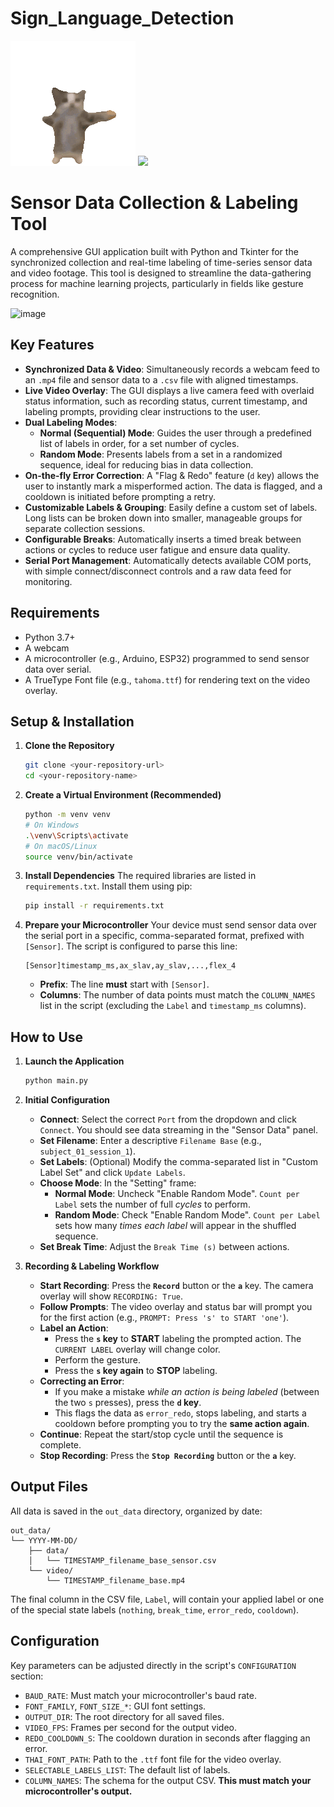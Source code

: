 # Sign_Language_Detection
![](happy-cat-happy-happy-cat.gif)
![](https://media2.giphy.com/media/v1.Y2lkPTc5MGI3NjExNnY5ZTI1c3JkbTl5eTRkOHVncjY1ajM5aDFtMjM1MHFvZ2JsM2k1MiZlcD12MV9pbnRlcm5hbF9naWZfYnlfaWQmY3Q9cw/Xr9TlAqw3S7VPOrftK/giphy.gif)


# Sensor Data Collection & Labeling Tool

A comprehensive GUI application built with Python and Tkinter for the synchronized collection and real-time labeling of time-series sensor data and video footage. This tool is designed to streamline the data-gathering process for machine learning projects, particularly in fields like gesture recognition.

![image](https://github.com/user-attachments/assets/1ffb339d-2ff2-4c28-bbcd-96e00b555030)


## Key Features

- **Synchronized Data & Video**: Simultaneously records a webcam feed to an `.mp4` file and sensor data to a `.csv` file with aligned timestamps.
- **Live Video Overlay**: The GUI displays a live camera feed with overlaid status information, such as recording status, current timestamp, and labeling prompts, providing clear instructions to the user.
- **Dual Labeling Modes**:
    - **Normal (Sequential) Mode**: Guides the user through a predefined list of labels in order, for a set number of cycles.
    - **Random Mode**: Presents labels from a set in a randomized sequence, ideal for reducing bias in data collection.
- **On-the-fly Error Correction**: A "Flag & Redo" feature (`d` key) allows the user to instantly mark a misperformed action. The data is flagged, and a cooldown is initiated before prompting a retry.
- **Customizable Labels & Grouping**: Easily define a custom set of labels. Long lists can be broken down into smaller, manageable groups for separate collection sessions.
- **Configurable Breaks**: Automatically inserts a timed break between actions or cycles to reduce user fatigue and ensure data quality.
- **Serial Port Management**: Automatically detects available COM ports, with simple connect/disconnect controls and a raw data feed for monitoring.

## Requirements

- Python 3.7+
- A webcam
- A microcontroller (e.g., Arduino, ESP32) programmed to send sensor data over serial.
- A TrueType Font file (e.g., `tahoma.ttf`) for rendering text on the video overlay.

## Setup & Installation

1.  **Clone the Repository**
    ```bash
    git clone <your-repository-url>
    cd <your-repository-name>
    ```

2.  **Create a Virtual Environment (Recommended)**
    ```bash
    python -m venv venv
    # On Windows
    .\venv\Scripts\activate
    # On macOS/Linux
    source venv/bin/activate
    ```

3.  **Install Dependencies**
    The required libraries are listed in `requirements.txt`. Install them using pip:
    ```bash
    pip install -r requirements.txt
    ```

4.  **Prepare your Microcontroller**
    Your device must send sensor data over the serial port in a specific, comma-separated format, prefixed with `[Sensor]`. The script is configured to parse this line:
    ```
    [Sensor]timestamp_ms,ax_slav,ay_slav,...,flex_4
    ```
    - **Prefix**: The line **must** start with `[Sensor]`.
    - **Columns**: The number of data points must match the `COLUMN_NAMES` list in the script (excluding the `Label` and `timestamp_ms` columns).

## How to Use

1.  **Launch the Application**
    ```bash
    python main.py
    ```

2.  **Initial Configuration**
    - **Connect**: Select the correct `Port` from the dropdown and click `Connect`. You should see data streaming in the "Sensor Data" panel.
    - **Set Filename**: Enter a descriptive `Filename Base` (e.g., `subject_01_session_1`).
    - **Set Labels**: (Optional) Modify the comma-separated list in "Custom Label Set" and click `Update Labels`.
    - **Choose Mode**: In the "Setting" frame:
        - **Normal Mode**: Uncheck "Enable Random Mode". `Count per Label` sets the number of full *cycles* to perform.
        - **Random Mode**: Check "Enable Random Mode". `Count per Label` sets how many *times each label* will appear in the shuffled sequence.
    - **Set Break Time**: Adjust the `Break Time (s)` between actions.

3.  **Recording & Labeling Workflow**
    - **Start Recording**: Press the **`Record`** button or the **`a`** key. The camera overlay will show `RECORDING: True`.
    - **Follow Prompts**: The video overlay and status bar will prompt you for the first action (e.g., `PROMPT: Press 's' to START 'one'`).
    - **Label an Action**:
        - Press the **`s` key** to **START** labeling the prompted action. The `CURRENT LABEL` overlay will change color.
        - Perform the gesture.
        - Press the **`s` key again** to **STOP** labeling.
    - **Correcting an Error**:
        - If you make a mistake *while an action is being labeled* (between the two `s` presses), press the **`d` key**.
        - This flags the data as `error_redo`, stops labeling, and starts a cooldown before prompting you to try the **same action again**.
    - **Continue**: Repeat the start/stop cycle until the sequence is complete.
    - **Stop Recording**: Press the **`Stop Recording`** button or the **`a`** key.

## Output Files

All data is saved in the `out_data` directory, organized by date:
```
out_data/
└── YYYY-MM-DD/
    ├── data/
    │   └── TIMESTAMP_filename_base_sensor.csv
    └── video/
        └── TIMESTAMP_filename_base.mp4
```
The final column in the CSV file, `Label`, will contain your applied label or one of the special state labels (`nothing`, `break_time`, `error_redo`, `cooldown`).

## Configuration

Key parameters can be adjusted directly in the script's `CONFIGURATION` section:
- `BAUD_RATE`: Must match your microcontroller's baud rate.
- `FONT_FAMILY`, `FONT_SIZE_*`: GUI font settings.
- `OUTPUT_DIR`: The root directory for all saved files.
- `VIDEO_FPS`: Frames per second for the output video.
- `REDO_COOLDOWN_S`: The cooldown duration in seconds after flagging an error.
- `THAI_FONT_PATH`: Path to the `.ttf` font file for the video overlay.
- `SELECTABLE_LABELS_LIST`: The default list of labels.
- `COLUMN_NAMES`: The schema for the output CSV. **This must match your microcontroller's output.**
